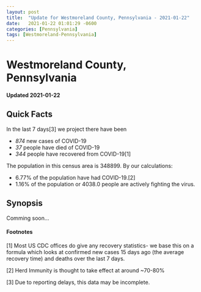 ```yaml
---
layout: post
title:  "Update for Westmoreland County, Pennsylvania - 2021-01-22"
date:   2021-01-22 01:01:29 -0600
categories: [Pennsylvania]
tags: [Westmoreland-Pennsylvania]
---
```


# Westmoreland County, Pennsylvania
#### Updated 2021-01-22

## Quick Facts

In the last 7 days[3] we project there have been
- *874* new cases of COVID-19
- *37* people have died of COVID-19
- *344* people have recovered from COVID-19[1]

The population in this census area is 348899. By our calculations:
- 6.77% of the population have had COVID-19.[2]
- 1.16% of the population or 4038.0 people are actively fighting the virus.

## Synopsis

Comming soon...


#### Footnotes

[1] Most US CDC offices do give any recovery statistics- we base this on a formula which looks at confirmed new cases
15 days ago (the average recovery time) and deaths over the last 7 days.

[2] Herd Immunity is thought to take effect at around ~70-80%

[3] Due to reporting delays, this data may be incomplete.
 
    